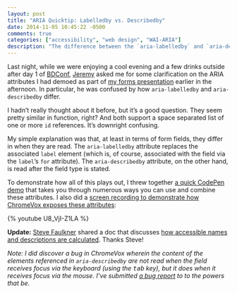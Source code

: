 ```yaml
---
layout: post
title: "ARIA Quicktip: Labelledby vs. Describedby"
date: 2014-11-05 10:45:22 -0500
comments: true
categories: ["accessibility", "web design", "WAI-ARIA"] 
description: "The difference between the `aria-labelledby` and `aria-describedby` attributes is not obvious. Here’s a bit of a clarification for using them in forms."
---
```


Last night, while we were enjoying a cool evening and a few drinks outside after day 1 of [BDConf](http://bdconf.com), [Jeremy](http://adactio.com) asked me for some clarification on the ARIA attributes I had demoed as part of [my forms presentation](http://www.slideshare.net/AaronGustafson/falling-in-love-with-forms-bdconf-2014) earlier in the afternoon. In particular, he was confused by how `aria-labelledby` and `aria-describedby` differ.

I hadn’t really thought about it before, but it’s a good question. They seem pretty similar in function, right? And both support a space separated list of one or more `id` references. It’s downright confusing.

My simple explanation was that, at least in terms of form fields, they differ in when they are read. The `aria-labelledby` attribute replaces the associated `label` element (which is, of course, associated with the field via the `label`’s `for` attribute). The `aria-describedby` attribute, on the other hand, is read after the field type is stated.

To demonstrate how all of this plays out, I threw together [a quick CodePen demo](http://codepen.io/aarongustafson/pen/dmuoe/) that takes you through numerous ways you can use and combine these attributes. I also did a [screen recording to demonstrate how ChromeVox exposes these attributes](http://youtu.be/U8_VjI-Z1LA):

{% youtube U8_VjI-Z1LA %}

**Update:** [Steve Faulkner](https://twitter.com/stevefaulkner) shared a doc that discusses [how accessible names and descriptions are calculated](http://rawgit.com/w3c/aria/master/html-aam/html-aam.html#accessible-name-and-description-calculation). Thanks Steve!

_Note: I did discover a bug in ChromeVox wherein the content of the elements referenced in `aria-describedby` are not read when the field receives focus via the keyboard (using the <kbd>tab</kbd> key), but it does when it receives focus via the mouse. I’ve submitted [a bug report](https://code.google.com/p/google-axs-chrome/issues/detail?id=158&thanks=158&ts=1415202123) to to the powers that be._